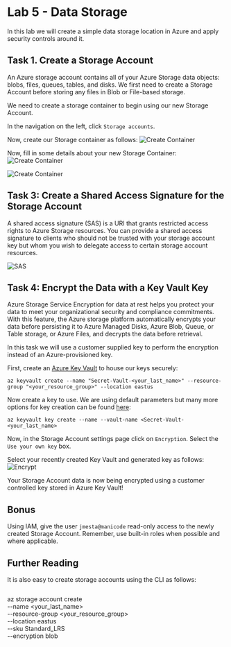 # Lab 5 - Data Storage
In this lab we will create a simple data storage location in Azure and apply security controls around it.

## Task 1. Create a Storage Account
An Azure storage account contains all of your Azure Storage data objects: blobs, files, queues, tables, and disks. We first need to create a Storage Account before storing any files in Blob or File-based storage. 

We need to create a storage container to begin using our new Storage Account.

In the navigation on the left, click `Storage accounts`.

Now, create our Storage container as follows:
![Create Container](../images/create-container.png?raw=true "Create Container")

Now, fill in some details about your new Storage Container:
![Create Container](../images/create-storage-1.png?raw=true "Create Container")

![Create Container](../images/create-storage-2.png?raw=true "Create Container")

## Task 3: Create a Shared Access Signature for the Storage Account
A shared access signature (SAS) is a URI that grants restricted access rights to Azure Storage resources. You can provide a shared access signature to clients who should not be trusted with your storage account key but whom you wish to delegate access to certain storage account resources.

![SAS](../images/sas-setup.png?raw=true "SAS")

## Task 4: Encrypt the Data with a Key Vault Key
Azure Storage Service Encryption for data at rest helps you protect your data to meet your organizational security and compliance commitments. With this feature, the Azure storage platform automatically encrypts your data before persisting it to Azure Managed Disks, Azure Blob, Queue, or Table storage, or Azure Files, and decrypts the data before retrieval. 

In this task we will use a customer supplied key to perform the encryption instead of an Azure-provisioned key. 

First, create an [Azure Key Vault](https://azure.microsoft.com/en-us/services/key-vault/) to house our keys securely:
```
az keyvault create --name "Secret-Vault-<your_last_name>" --resource-group "<your_resource_group>" --location eastus
```
Now create a key to use. We are using default parameters but many more options for key creation can be found [here](https://docs.microsoft.com/en-us/cli/azure/keyvault/key?view=azure-cli-latest#az-keyvault-key-create):
```
az keyvault key create --name --vault-name <Secret-Vault-<your_last_name>
```
Now, in the Storage Account settings page click on `Encryption`. Select the `Use your own key` box. 

Select your recently created Key Vault and generated key as follows:
![Encrypt](../images/encrypt.png?raw=true "Encrypt")

Your Storage Account data is now being encrypted using a customer controlled key stored in Azure Key Vault!

## Bonus
Using IAM, give the user `jmesta@manicode` read-only access to the newly created Storage Account. Remember, use built-in roles when possible and where applicable. 

## Further Reading
It is also easy to create storage accounts using the CLI as follows:
```
```
az storage account create \
    --name <your_last_name> \
    --resource-group <your_resource_group> \
    --location eastus \
    --sku Standard_LRS \
    --encryption blob
```
```
